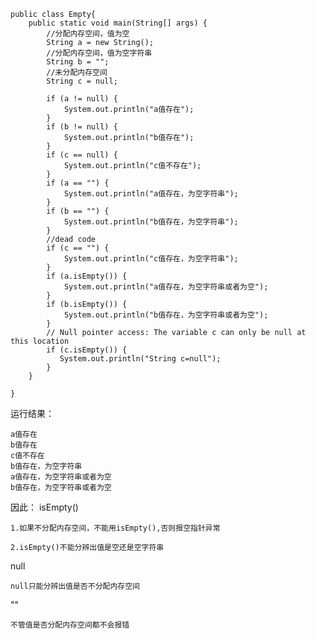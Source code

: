 	public class Empty{
	    public static void main(String[] args) {
	        //分配内存空间，值为空
	        String a = new String();
	        //分配内存空间，值为空字符串
	        String b = "";
	        //未分配内存空间
	        String c = null;
	
	        if (a != null) {
	            System.out.println("a值存在");
	        }
	        if (b != null) {
	            System.out.println("b值存在");
	        }
	        if (c == null) {
	            System.out.println("c值不存在");
	        }
	        if (a == "") {
	            System.out.println("a值存在，为空字符串");
	        }
	        if (b == "") {
	            System.out.println("b值存在，为空字符串");
	        }
	        //dead code
	        if (c == "") {
	            System.out.println("c值存在，为空字符串");
	        }
	        if (a.isEmpty()) {
	            System.out.println("a值存在，为空字符串或者为空");
	        }
	        if (b.isEmpty()) {
	            System.out.println("b值存在，为空字符串或者为空");
	        }
	        // Null pointer access: The variable c can only be null at this location
	        if (c.isEmpty()) {
	           System.out.println("String c=null");
	        }
	    }
	
	}
	
运行结果：

	a值存在
	b值存在
	c值不存在
	b值存在，为空字符串
	a值存在，为空字符串或者为空
	b值存在，为空字符串或者为空

因此：
isEmpty()
	
	1.如果不分配内存空间，不能用isEmpty(),否则报空指针异常
	
	2.isEmpty()不能分辨出值是空还是空字符串

null

	null只能分辨出值是否不分配内存空间

""

	不管值是否分配内存空间都不会报错
